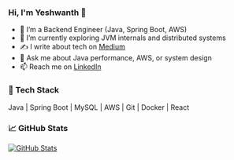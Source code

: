### Hi, I'm Yeshwanth 👋

- 🔭 I’m a Backend Engineer (Java, Spring Boot, AWS)
- 🧠 I’m currently exploring JVM internals and distributed systems
- ✍️ I write about tech on [Medium](your-link)
- 💬 Ask me about Java performance, AWS, or system design
- 📫 Reach me on [LinkedIn](your-link)

### 🚀 Tech Stack
Java | Spring Boot | MySQL | AWS | Git | Docker | React

### 📈 GitHub Stats
[![GitHub Stats](https://github-readme-stats.vercel.app/api?username=nayiniyeshwanthreddy&show_icons=true&theme=default)](https://github.com/nayiniyeshwanthreddy)
